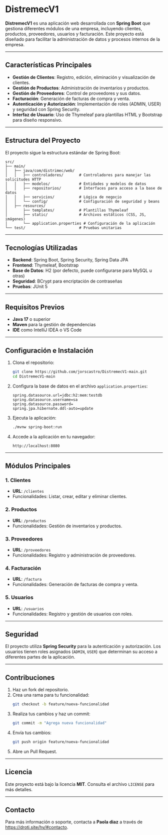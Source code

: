 # DistremecV1

**DistremecV1** es una aplicación web desarrollada con **Spring Boot** que gestiona diferentes módulos de una empresa, incluyendo clientes, productos, proveedores, usuarios y facturación. Este proyecto está diseñado para facilitar la administración de datos y procesos internos de la empresa.

---

## Características Principales

- **Gestión de Clientes**: Registro, edición, eliminación y visualización de clientes.
- **Gestión de Productos**: Administración de inventarios y productos.
- **Gestión de Proveedores**: Control de proveedores y sus datos.
- **Facturación**: Generación de facturas de compra y venta.
- **Autenticación y Autorización**: Implementación de roles (ADMIN, USER) y seguridad con Spring Security.
- **Interfaz de Usuario**: Uso de Thymeleaf para plantillas HTML y Bootstrap para diseño responsivo.

---

## Estructura del Proyecto

El proyecto sigue la estructura estándar de Spring Boot:

```
src/
├── main/
│   ├── java/com/distrimec/web/
│   │   ├── controladores/       # Controladores para manejar las solicitudes HTTP
│   │   ├── modelos/             # Entidades y modelos de datos
│   │   ├── repositorios/        # Interfaces para acceso a la base de datos
│   │   ├── servicios/           # Lógica de negocio
│   │   └── config/              # Configuración de seguridad y beans
│   ├── resources/
│       ├── templates/           # Plantillas Thymeleaf
│       ├── static/              # Archivos estáticos (CSS, JS, imágenes)
│       └── application.properties # Configuración de la aplicación
└── test/                        # Pruebas unitarias
```

---

## Tecnologías Utilizadas

- **Backend**: Spring Boot, Spring Security, Spring Data JPA
- **Frontend**: Thymeleaf, Bootstrap
- **Base de Datos**: H2 (por defecto, puede configurarse para MySQL u otras)
- **Seguridad**: BCrypt para encriptación de contraseñas
- **Pruebas**: JUnit 5

---

## Requisitos Previos

- **Java 17** o superior
- **Maven** para la gestión de dependencias
- **IDE** como IntelliJ IDEA o VS Code

---

## Configuración e Instalación

1. Clona el repositorio:
   ```bash
   git clone https://github.com/jorscastro/DistremecV1-main.git
   cd DistremecV1-main
   ```

2. Configura la base de datos en el archivo `application.properties`:
   ```properties
   spring.datasource.url=jdbc:h2:mem:testdb
   spring.datasource.username=sa
   spring.datasource.password=
   spring.jpa.hibernate.ddl-auto=update
   ```

3. Ejecuta la aplicación:
   ```bash
   ./mvnw spring-boot:run
   ```

4. Accede a la aplicación en tu navegador:
   ```
   http://localhost:8080
   ```

---

## Módulos Principales

### 1. Clientes
- **URL**: `/clientes`
- Funcionalidades: Listar, crear, editar y eliminar clientes.

### 2. Productos
- **URL**: `/productos`
- Funcionalidades: Gestión de inventarios y productos.

### 3. Proveedores
- **URL**: `/proveedores`
- Funcionalidades: Registro y administración de proveedores.

### 4. Facturación
- **URL**: `/factura`
- Funcionalidades: Generación de facturas de compra y venta.

### 5. Usuarios
- **URL**: `/usuarios`
- Funcionalidades: Registro y gestión de usuarios con roles.

---

## Seguridad

El proyecto utiliza **Spring Security** para la autenticación y autorización. Los usuarios tienen roles asignados (`ADMIN`, `USER`) que determinan su acceso a diferentes partes de la aplicación.

---

## Contribuciones

1. Haz un fork del repositorio.
2. Crea una rama para tu funcionalidad:
   ```bash
   git checkout -b feature/nueva-funcionalidad
   ```
3. Realiza tus cambios y haz un commit:
   ```bash
   git commit -m "Agrega nueva funcionalidad"
   ```
4. Envía tus cambios:
   ```bash
   git push origin feature/nueva-funcionalidad
   ```
5. Abre un Pull Request.

---

## Licencia

Este proyecto está bajo la licencia **MIT**. Consulta el archivo `LICENSE` para más detalles.

---

## Contacto

Para más información o soporte, contacta a **Paola diaz** a través de https://droti.site/hv/#contacto.
